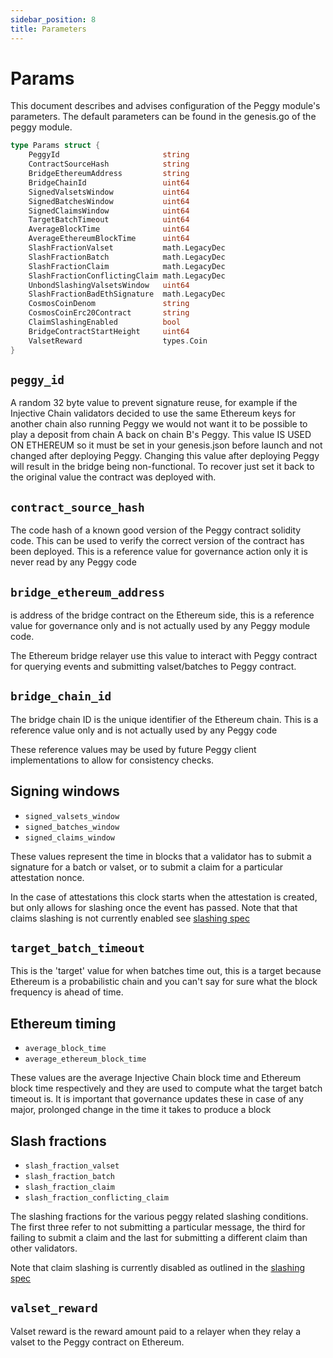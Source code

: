 ```yaml
---
sidebar_position: 8
title: Parameters
---
```


# Params

This document describes and advises configuration of the Peggy module's parameters. The default parameters can be found in the genesis.go of the peggy module.

```go
type Params struct {
	PeggyId                       string                                 
	ContractSourceHash            string                                 
	BridgeEthereumAddress         string                                 
	BridgeChainId                 uint64                                 
	SignedValsetsWindow           uint64                                 
	SignedBatchesWindow           uint64                                 
	SignedClaimsWindow            uint64                                 
	TargetBatchTimeout            uint64                                 
	AverageBlockTime              uint64                                 
	AverageEthereumBlockTime      uint64                                 
	SlashFractionValset           math.LegacyDec 
	SlashFractionBatch            math.LegacyDec 
	SlashFractionClaim            math.LegacyDec 
	SlashFractionConflictingClaim math.LegacyDec 
	UnbondSlashingValsetsWindow   uint64  
	SlashFractionBadEthSignature  math.LegacyDec 
	CosmosCoinDenom               string  
	CosmosCoinErc20Contract       string  
	ClaimSlashingEnabled          bool    
	BridgeContractStartHeight     uint64  
	ValsetReward                  types.Coin
}
```

## `peggy_id`

A random 32 byte value to prevent signature reuse, for example if the
Injective Chain validators decided to use the same Ethereum keys for another chain
also running Peggy we would not want it to be possible to play a deposit
from chain A back on chain B's Peggy. This value IS USED ON ETHEREUM so
it must be set in your genesis.json before launch and not changed after
deploying Peggy. Changing this value after deploying Peggy will result
in the bridge being non-functional. To recover just set it back to the original
value the contract was deployed with.

## `contract_source_hash`

The code hash of a known good version of the Peggy contract
solidity code. This can be used to verify the correct version
of the contract has been deployed. This is a reference value for
governance action only it is never read by any Peggy code

## `bridge_ethereum_address`

is address of the bridge contract on the Ethereum side, this is a
reference value for governance only and is not actually used by any
Peggy module code.

The Ethereum bridge relayer use this value to interact with Peggy contract for querying events and submitting valset/batches to Peggy contract.

## `bridge_chain_id`

The bridge chain ID is the unique identifier of the Ethereum chain. This is a reference value only and is not actually used by any Peggy code

These reference values may be used by future Peggy client implementations to allow for consistency checks.

## Signing windows

* `signed_valsets_window`
* `signed_batches_window`
* `signed_claims_window`

These values represent the time in blocks that a validator has to submit
a signature for a batch or valset, or to submit a claim for a particular
attestation nonce.

In the case of attestations this clock starts when the
attestation is created, but only allows for slashing once the event has passed.
Note that that claims slashing is not currently enabled see [slashing spec](./05_slashing.md)

## `target_batch_timeout`

This is the 'target' value for when batches time out, this is a target because
Ethereum is a probabilistic chain and you can't say for sure what the block
frequency is ahead of time.

## Ethereum timing

* `average_block_time`
* `average_ethereum_block_time`

These values are the average Injective Chain block time and Ethereum block time respectively
and they are used to compute what the target batch timeout is. It is important that
governance updates these in case of any major, prolonged change in the time it takes
to produce a block

## Slash fractions

* `slash_fraction_valset`
* `slash_fraction_batch`
* `slash_fraction_claim`
* `slash_fraction_conflicting_claim`

The slashing fractions for the various peggy related slashing conditions. The first three
refer to not submitting a particular message, the third for failing to submit a claim and the last for submitting a different claim than other validators.

Note that claim slashing is currently disabled as outlined in the [slashing spec](./05_slashing.md)

## `valset_reward`

Valset reward is the reward amount paid to a relayer when they relay a valset to the Peggy contract on Ethereum.